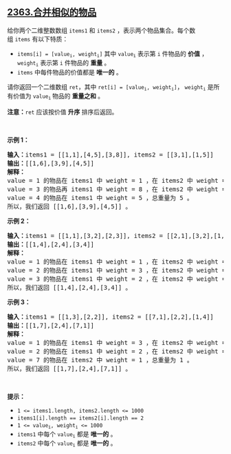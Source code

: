 ## [2363.合并相似的物品](https://leetcode.cn/problems/merge-similar-items/)
<p>给你两个二维整数数组&nbsp;<code>items1</code> 和&nbsp;<code>items2</code>&nbsp;，表示两个物品集合。每个数组&nbsp;<code>items</code>&nbsp;有以下特质：</p>

<ul>
	<li><code>items[i] = [value<sub>i</sub>, weight<sub>i</sub>]</code> 其中&nbsp;<code>value<sub>i</sub></code>&nbsp;表示第&nbsp;<code>i</code>&nbsp;件物品的&nbsp;<strong>价值</strong>&nbsp;，<code>weight<sub>i</sub></code>&nbsp;表示第 <code>i</code>&nbsp;件物品的 <strong>重量</strong>&nbsp;。</li>
	<li><code>items</code>&nbsp;中每件物品的价值都是 <strong>唯一的</strong>&nbsp;。</li>
</ul>

<p>请你返回一个二维数组&nbsp;<code>ret</code>，其中&nbsp;<code>ret[i] = [value<sub>i</sub>, weight<sub>i</sub>]</code>，&nbsp;<code>weight<sub>i</sub></code>&nbsp;是所有价值为&nbsp;<code>value<sub>i</sub></code><sub>&nbsp;</sub>物品的&nbsp;<strong>重量之和</strong>&nbsp;。</p>

<p><strong>注意：</strong><code>ret</code>&nbsp;应该按价值 <strong>升序</strong>&nbsp;排序后返回。</p>

<p>&nbsp;</p>

<p><strong>示例 1：</strong></p>

<pre>
<b>输入：</b>items1 = [[1,1],[4,5],[3,8]], items2 = [[3,1],[1,5]]
<b>输出：</b>[[1,6],[3,9],[4,5]]
<b>解释：</b>
value = 1 的物品在 items1 中 weight = 1 ，在 items2 中 weight = 5 ，总重量为 1 + 5 = 6 。
value = 3 的物品再 items1 中 weight = 8 ，在 items2 中 weight = 1 ，总重量为 8 + 1 = 9 。
value = 4 的物品在 items1 中 weight = 5 ，总重量为 5 。
所以，我们返回 [[1,6],[3,9],[4,5]] 。
</pre>

<p><strong>示例 2：</strong></p>

<pre>
<b>输入：</b>items1 = [[1,1],[3,2],[2,3]], items2 = [[2,1],[3,2],[1,3]]
<b>输出：</b>[[1,4],[2,4],[3,4]]
<b>解释：</b>
value = 1 的物品在 items1 中 weight = 1 ，在 items2 中 weight = 3 ，总重量为 1 + 3 = 4 。
value = 2 的物品在 items1 中 weight = 3 ，在 items2 中 weight = 1 ，总重量为 3 + 1 = 4 。
value = 3 的物品在 items1 中 weight = 2 ，在 items2 中 weight = 2 ，总重量为 2 + 2 = 4 。
所以，我们返回 [[1,4],[2,4],[3,4]] 。</pre>

<p><strong>示例 3：</strong></p>

<pre>
<b>输入：</b>items1 = [[1,3],[2,2]], items2 = [[7,1],[2,2],[1,4]]
<b>输出：</b>[[1,7],[2,4],[7,1]]
<strong>解释：
</strong>value = 1 的物品在 items1 中 weight = 3 ，在 items2 中 weight = 4 ，总重量为 3 + 4 = 7 。
value = 2 的物品在 items1 中 weight = 2 ，在 items2 中 weight = 2 ，总重量为 2 + 2 = 4 。
value = 7 的物品在 items2 中 weight = 1 ，总重量为 1 。
所以，我们返回 [[1,7],[2,4],[7,1]] 。
</pre>

<p>&nbsp;</p>

<p><strong>提示：</strong></p>

<ul>
	<li><code>1 &lt;= items1.length, items2.length &lt;= 1000</code></li>
	<li><code>items1[i].length == items2[i].length == 2</code></li>
	<li><code>1 &lt;= value<sub>i</sub>, weight<sub>i</sub> &lt;= 1000</code></li>
	<li><code>items1</code>&nbsp;中每个 <code>value<sub>i</sub></code>&nbsp;都是 <b>唯一的</b>&nbsp;。</li>
	<li><code>items2</code>&nbsp;中每个 <code>value<sub>i</sub></code>&nbsp;都是 <b>唯一的</b>&nbsp;。</li>
</ul>
